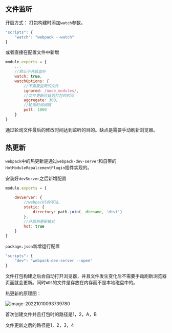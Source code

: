 ## 文件监听

开启方式： 打包构建时添加`watch`参数。

```js
"scripts": {
	"watch": "webpack --watch"
}
```

或者直接在配置文件中新增
```js
module.exports = {
	...
    //默认不开启监听
	watch: true,
	watchOptions: {
        //不需要监听的文件
		ignored: /node_modules/,
        //文件更新后延迟打包的时间
		aggregate: 300,
        //轮询时间间隔
		poll: 1000
	}
}
```

通过轮询文件最后的修改时间达到监听的目的。缺点是需要手动刷新浏览器。

## 热更新

`webpack`中的热更新是通过`webpack-dev-server`和自带的`HotModuleRepalcementPlugin`插件实现的。

安装好`devServer`之后新增配置

```js
module.exports = {
	...
	devServer: {
        //webpack5的写法。
        static: {
            directory: path.join(__dirname, 'dist')
        },
        //开启热更新模式
        hot: true
    }
}
```

`package.json`新增运行配置

```js
"scripts": {
	"dev": "webpack-dev-server --open"
}
```

文件打包构建之后会自动打开浏览器，并且文件发生变化后不需要手动刷新浏览器页面就会更新。同时`WDS`的文件是存放在内存而不是本地磁盘中的。

热更新的原理图：

![image-20221010093739780](C:\Users\griki4\AppData\Roaming\Typora\typora-user-images\image-20221010093739780.png)

首次创建文件并且打包时的路径是1，2，A，B

文件更新之后的路径是1，2，3，4